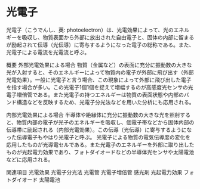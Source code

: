 # 光電子

光電子（こうでんし、英: photoelectron）は、光電効果によって、光のエネルギーを吸収し、物質表面から外部に放出された自由電子と、固体の内部に留まるが励起されて伝導（光伝導）に寄与するようになった電子の総称である。また、光電子による電流を光電流と呼ぶ。

概要
外部光電効果による場合
物質（金属など）の表面に充分に振動数の大きな光が入射すると、そのエネルギーによって物質内の電子が外部に飛び出す（外部光電効果）。一般に光電子と言う場合、この現象によって外部に飛び出した電子を指す場合が多い。この光電子1個1個を捉えて増幅するのが高感度光センサの光電子増倍管である。また光電子の持つエネルギーは物質の表面状態や内部のバンド構造などを反映するため、光電子分光法などを用いた分析にも応用される。

内部光電効果による場合
半導体や絶縁体に充分に振動数の大きな光を照射すると、物質内部の電子が光子のエネルギーを吸収し、価電子帯などから固体内部の伝導帯に励起される（内部光電効果）。この伝導（光伝導）に寄与するようになった伝導電子もやはり光電子と呼ぶ。
光電子による物質の電気伝導度の変化を応用したものが光導電セルである。また光電子のエネルギーを外部に取り出したものが光起電力効果であり、フォトダイオードなどの半導体光センサや太陽電池などに応用される。

関連項目
光電効果
光電子分光法
光電管
光電子増倍管
感光剤
光起電力効果
フォトダイオード
太陽電池